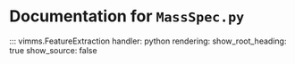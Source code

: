 # Documentation for `MassSpec.py`

::: vimms.FeatureExtraction
    handler: python
    rendering:
      show_root_heading: true
      show_source: false